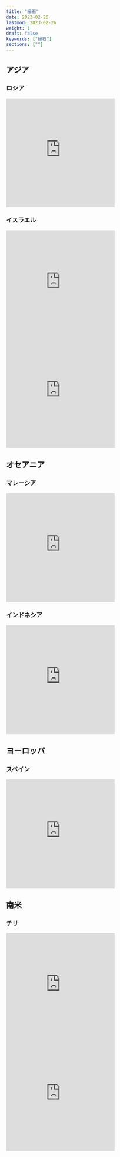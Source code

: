 ```yaml
---
title: "縁石"
date: 2023-02-26
lastmod: 2023-02-26
weight: 1
draft: false
keywords: ["縁石"]
sections: [""]
---
```


## アジア

### ロシア

<div class="googlemap-if">
<iframe src="https://www.google.com/maps/embed?pb=!4v1679574204637!6m8!1m7!1sDJ1z3bpOkteyayBuvEBdDg!2m2!1d63.20508617982585!2d75.4693365969313!3f269.93588402924445!4f-5.097202618980646!5f3.3244282257307107" width="295" height="295" style="border:0;" allowfullscreen="" loading="lazy" referrerpolicy="no-referrer-when-downgrade"></iframe>
</div>

### イスラエル
<div class="googlemap-if">
<iframe src="https://www.google.com/maps/embed?pb=!4v1677459240601!6m8!1m7!1sKzaNL2gPLfulmYdj5Ttfng!2m2!1d32.07251829005475!2d34.76466352452803!3f131.69542916217296!4f-23.314093966316065!5f1.955654522822012" width="295" height="295" style="border:0;" allowfullscreen="" loading="lazy" referrerpolicy="no-referrer-when-downgrade"></iframe>
<iframe src="https://www.google.com/maps/embed?pb=!4v1677459295522!6m8!1m7!1sHcN3Is61HIY8SESfJrlalA!2m2!1d32.07260367095928!2d34.76578981940682!3f64.88275511539939!4f-11.880128793571245!5f3.325193203789971" width="295" height="295" style="border:0;" allowfullscreen="" loading="lazy" referrerpolicy="no-referrer-when-downgrade"></iframe>
</div>

## オセアニア
### マレーシア

<div class="googlemap-if">
<iframe src="https://www.google.com/maps/embed?pb=!4v1678982102995!6m8!1m7!1sSWzvX-HEgjmxUa3s3lOhSA!2m2!1d4.584497761922738!2d101.089424990198!3f43.5691182714932!4f-13.340862379883617!5f3.1927166366301285" width="295" height="295" style="border:0;" allowfullscreen="" loading="lazy" referrerpolicy="no-referrer-when-downgrade"></iframe>
</div>

### インドネシア
<div class="googlemap-if">
<iframe src="https://www.google.com/maps/embed?pb=!4v1677409059457!6m8!1m7!1scdQImoXZMPtZb3IkBlfd6g!2m2!1d-5.136744719452558!2d119.4391749107647!3f2.605017825440939!4f-21.634927120503434!5f2.302769238395383" width="295" height="295" style="border:0;" allowfullscreen="" loading="lazy" referrerpolicy="no-referrer-when-downgrade"></iframe>
</div>

## ヨーロッパ
### スペイン

<div class="googlemap-if">
<iframe src="https://www.google.com/maps/embed?pb=!4v1677856733818!6m8!1m7!1sqGqgmNfR3zaAGBMr4uEuIA!2m2!1d40.45455325707371!2d-3.713051843900113!3f109.94659397354023!4f-15.094667577743238!5f2.7209280147863466" width="295" height="295" style="border:0;" allowfullscreen="" loading="lazy" referrerpolicy="no-referrer-when-downgrade"></iframe>
</div>

## 南米
### チリ
<div class="googlemap-if">
<iframe src="https://www.google.com/maps/embed?pb=!4v1677410294200!6m8!1m7!1sMQ0VSbKspCmlQ9FwZDGDkA!2m2!1d-33.4446504186324!2d-70.64709028781805!3f224.1011696135387!4f-19.36013259365552!5f3.16005151564223" width="295" height="295" style="border:0;" allowfullscreen="" loading="lazy" referrerpolicy="no-referrer-when-downgrade"></iframe>

<iframe src="https://www.google.com/maps/embed?pb=!4v1677410495907!6m8!1m7!1sVNgRlaaSXItL-CMyWHvEAA!2m2!1d-33.44723199744792!2d-70.6499485895562!3f114.59467420090476!4f-12.840660728754813!5f3.249623459753476" width="295" height="295" style="border:0;" allowfullscreen="" loading="lazy" referrerpolicy="no-referrer-when-downgrade"></iframe>
</div>